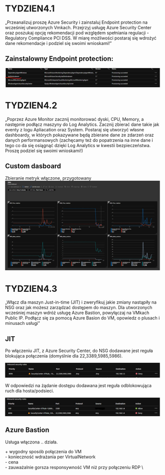 # TYDZIEN4.1
„Przeanalizuj proszę Azure Security i zainstaluj Endpoint protection na wcześniej utworzonych Vmkach. Przejrzyj usługę Azure Security Center oraz poszukaj opcję rekomendacji pod względem spełniania regulacji - Regulatory Compliance PCI DSS. W miarę możliwości postaraj się wdrożyć dane rekomendacje i podziel się swoimi wnioskami!”

## Zainstalowny Endpoint protection:

![Installed Endpoint protection](https://github.com/Rezun79/SzkolaChmury/blob/master/homework/week_4/Images/Endpoint_protection.jpg)


# TYDZIEN4.2
„Poprzez Azure Monitor zacznij monitorować dyski, CPU, Memory, a następnie podłącz maszyny do Log Analytics. Zacznij zbierać dane takie jak eventy z logu Apliacation oraz System. Postaraj się utworzyć własne dashboardy, w których pokazywane będą zbierane dane ze zdarzeń oraz danych performansowych (zachęcamy też do popatrzenia na inne dane i tego co da się osiągnąć dzięki Log Analytics w kwestii bezpieczeństwa. Proszę podziel się swoimi wnioskami!)

## Custom dasboard

Zbieranie metryk włączone, przygotowany 
![Dashboard](https://github.com/Rezun79/SzkolaChmury/blob/master/homework/week_4/Images/Dashboard.jpg)


# TYDZIEN4.3
„Włącz dla maszyn Just-in-time (JIT) i zweryfikuj jakie zmiany nastąpiły na NSG oraz jak możesz zarządzać dostępem do maszyn. Dla utworzonych wcześniej maszyn wdróż usługę Azure Bastion, powyłączaj na VMkach Public IP. Podłącz się za pomocą Azure Basion do VM, opowiedz o plusach i minusach usługi”


## JIT
Po włączeniu JIT, z Azure Security Center, do NSG dodawane jest reguła blokująca połączenia (domyślnie dla 22,3389,5985,5986).

![JIT NSG](https://github.com/Rezun79/SzkolaChmury/blob/master/homework/week_4/Images/JIT.jpg)

W odpowiedzi na żądanie dostępu dodawana jest reguła odblokowująca ruch dla hosta/podsieci.

![JIT NSG Allow](https://github.com/Rezun79/SzkolaChmury/blob/master/homework/week_4/Images/JIT_Allow.jpg)


## Azure Bastion
Usługa włączona .. działa.

\+ wygodny sposób połączenia do VM \
\- konieczność wdrażania per VirtualNetwork \
\- cena \
\- zauważalnie gorsza responsywność VM niż przy połączeniu RDP \
